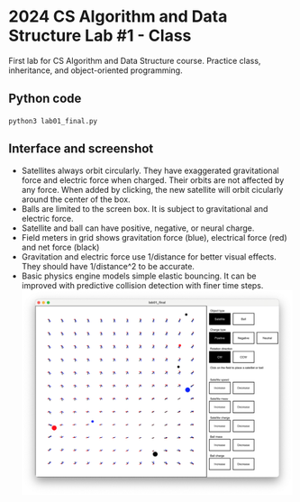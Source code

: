 # 2024 CS Algorithm and Data Structure Lab #1 - Class
First lab for CS Algorithm and Data Structure course. Practice class, inheritance, and object-oriented programming.
## Python code
`python3 lab01_final.py`
## Interface and screenshot
- Satellites always orbit circularly. They have exaggerated gravitational force and electric force when charged. Their orbits are not affected by any force. When added by clicking, the new satellite will orbit cicularly around the center of the box. 
- Balls are limited to the screen box. It is subject to gravitational and electric force.
- Satellite and ball can have positive, negative, or neural charge.
- Field meters in grid shows gravitation force (blue), electrical force (red) and net force (black)
- Gravitation and electric force use 1/distance for better visual effects. They should have 1/distance^2 to be accurate.
- Basic physics engine models simple elastic bouncing. It can be improved with predictive collision detection with finer time steps.
![screen shot](https://github.com/Cinderpe1t/TBS_2024_CS_Data_Lab01_Class/blob/main/TBS_2024_CS_Data_Lab01_Class_screenshot.png)
